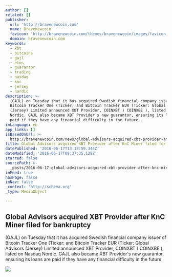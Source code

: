 ```yaml
---
author: []
related: []
publisher:
  url: 'http://bravenewcoin.com'
  name: Bravenewcoin
  favicon: 'http://bravenewcoin.com/themes/bravenewcoin/images/favicon.ico'
  domain: bravenewcoin.com
keywords:
  - xbt
  - bitcoins
  - gajl
  - etns
  - guarantor
  - trading
  - nasdaq
  - knc
  - jersey
  - nordic
description: >-
  (GAJL) on Tuesday that it has acquired Swedish financial company issuer of
  Bitcoin Tracker One (Ticker: and Bitcoin Tracker EUR (Ticker: Global Advisors
  (Jersey) Limited announced XBT Provider, COINXBT ) COINXBE ), listed on Nasdaq
  Nordic. GAJL also became XBT Provider's new guarantor, ensuring its loans are
  paid if they have any financial difficulty in the future.
inLanguage: en
app_links: []
isBasedOnUrl: >-
  http://bravenewcoin.com/news/global-advisors-acquired-xbt-provider-after-knc-miner-filed-for-bankruptcy/
title: Global Advisors acquired XBT Provider after KnC Miner filed for bankruptcy
datePublished: '2016-06-17T13:18:59.344Z'
dateModified: '2016-06-17T08:37:35.128Z'
starred: false
sourcePath: >-
  _posts/2016-06-17-global-advisors-acquired-xbt-provider-after-knc-miner-filed.md
inFeed: true
hasPage: false
inNav: false
_context: 'http://schema.org'
_type: MediaObject

---
```

<article style=""><h1>Global Advisors acquired XBT Provider after KnC Miner filed for bankruptcy</h1><p>(GAJL) on Tuesday that it has acquired Swedish financial company issuer of Bitcoin Tracker One (Ticker: and Bitcoin Tracker EUR (Ticker: Global Advisors (Jersey) Limited announced XBT Provider, COINXBT ) COINXBE ), listed on Nasdaq Nordic. GAJL also became XBT Provider's new guarantor, ensuring its loans are paid if they have any financial difficulty in the future.</p><img src="http://bravenewcoin.com/assets/Uploads/BLX-BTC-30day-Chart-17th-June-2016.png" /></article>